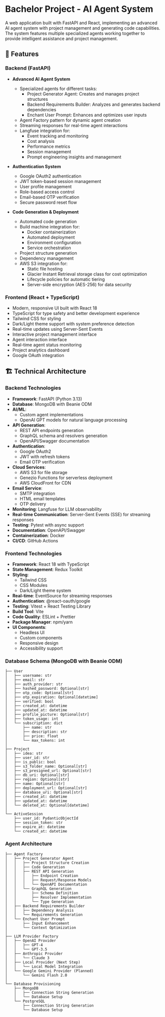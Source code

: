 # Bachelor Project - AI Agent System

A web application built with FastAPI and React, implementing an advanced AI agent system with project management and generating code capabilities. The system features multiple specialized agents working together to provide intelligent assistance and project management.

## 🚀 Features

### Backend (FastAPI)
- **Advanced AI Agent System**
  - Specialized agents for different tasks:
    - Project Generator Agent: Creates and manages project structures
    - Backend Requirements Builder: Analyzes and generates backend dependencies
    - Enchant User Prompt: Enhances and optimizes user inputs
  - Agent Factory pattern for dynamic agent creation
  - Streaming responses for real-time agent interactions
  - Langfuse integration for:
    - Event tracking and monitoring
    - Cost analysis
    - Performance metrics
    - Session management
    - Prompt engineering insights and management

- **Authentication System**
  - Google OAuth2 authentication
  - JWT token-based session management
  - User profile management
  - Role-based access control
  - Email-based OTP verification
  - Secure password reset flow

- **Code Generation & Deployment**
  - Automated code generation
  - Build machine integration for:
    - Docker containerization
    - Automated deployment
    - Environment configuration
    - Service orchestration
  - Project structure generation
  - Dependency management
  - AWS S3 integration for:
    - Static file hosting
    - Glacier Instant Retrieval storage class for cost optimization
    - Lifecycle policies for automatic tiering
    - Server-side encryption (AES-256) for data security

### Frontend (React + TypeScript)
- Modern, responsive UI built with React 18
- TypeScript for type safety and better development experience
- Tailwind CSS for styling
- Dark/Light theme support with system preference detection
- Real-time updates using Server-Sent Events
- Interactive project management interface
- Agent interaction interface
- Real-time agent status monitoring
- Project analytics dashboard
- Google OAuth integration

## 🏗️ Technical Architecture

### Backend Technologies
- **Framework**: FastAPI (Python 3.13)
- **Database**: MongoDB with Beanie ODM
- **AI/ML**: 
  - Custom agent implementations
  - OpenAI GPT models for natural language processing
- **API Generation**:
  - REST API endpoints generation
  - GraphQL schema and resolvers generation
  - OpenAPI/Swagger documentation
- **Authentication**: 
  - Google OAuth2
  - JWT with refresh tokens
  - Email OTP verification
- **Cloud Services**:
  - AWS S3 for file storage
  - Genezio Functions for serverless deployment
  - AWS CloudFront for CDN
- **Email Service**:
  - SMTP integration
  - HTML email templates
  - OTP delivery
- **Monitoring**: Langfuse for LLM observability
- **Real-time Communication**: Server-Sent Events (SSE) for streaming responses
- **Testing**: Pytest with async support
- **Documentation**: OpenAPI/Swagger
- **Containerization**: Docker
- **CI/CD**: GitHub Actions

### Frontend Technologies
- **Framework**: React 18 with TypeScript
- **State Management**: Redux Toolkit
- **Styling**: 
  - Tailwind CSS
  - CSS Modules
  - Dark/Light theme system
- **Real-time**: EventSource for streaming responses
- **Authentication**: @react-oauth/google
- **Testing**: Vitest + React Testing Library
- **Build Tool**: Vite
- **Code Quality**: ESLint + Prettier
- **Package Manager**: npm/yarn
- **UI Components**:
  - Headless UI
  - Custom components
  - Responsive design
  - Accessibility support

### Database Schema (MongoDB with Beanie ODM)
```
├── User
│   ├── username: str
│   ├── email: str
│   ├── auth_provider: str
│   ├── hashed_password: Optional[str]
│   ├── otp_code: Optional[str]
│   ├── otp_expiration: Optional[datetime]
│   ├── verified: bool
│   ├── created_at: datetime
│   ├── updated_at: datetime
│   ├── profile_picture: Optional[str]
│   ├── token_usage: int
│   └── subscription: dict
│       ├── name: str
│       ├── description: str
│       ├── price: float
│       └── max_tokens: int
│
├── Project
│   ├── idea: str
│   ├── user_id: str
│   ├── is_public: bool
│   ├── s3_folder_name: Optional[str]
│   ├── s3_presigned_url: Optional[str]
│   ├── db_uri: Optional[str]
│   ├── region: Optional[str]
│   ├── name: Optional[str]
│   ├── deployment_url: Optional[str]
│   ├── database_uri: Optional[str]
│   ├── created_at: datetime
│   ├── updated_at: datetime
│   └── deleted_at: Optional[datetime]
│
└── ActiveSession
    ├── user_id: PydanticObjectId
    ├── session_token: str
    ├── expire_at: datetime
    └── created_at: datetime
```

### Agent Architecture
```
├── Agent Factory
│   ├── Project Generator Agent
│   │   ├── Project Structure Creation
│   │   ├── Code Generation
│   │   ├── REST API Generation
│   │   │   ├── Endpoint Creation
│   │   │   ├── Request/Response Models
│   │   │   └── OpenAPI Documentation
│   │   └── GraphQL Generation
│   │       ├── Schema Definition
│   │       ├── Resolver Implementation
│   │       └── Type Generation
│   ├── Backend Requirements Builder
│   │   ├── Dependency Analysis
│   │   └── Requirements Generation
│   └── Enchant User Prompt
│       ├── Input Enhancement
│       └── Context Optimization
│
├── LLM Provider Factory
│   ├── OpenAI Provider
│   │   ├── GPT-4
│   │   └── GPT-3.5
│   ├── Anthropic Provider
│   │   └── Claude 3
│   ├── Local Provider (Next Step)
│   │   └── Local Model Integration
│   └── Google Gemini Provider (Planned)
│       └── Gemini Flash 2.0   
│
└── Database Provisioning
    ├── MongoDB
    │   ├── Connection String Generation
    │   └── Database Setup
    └── PostgreSQL
        ├── Connection String Generation
        └── Database Setup
```